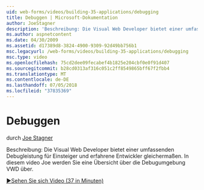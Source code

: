 ```yaml
---
uid: web-forms/videos/building-35-applications/debugging
title: Debuggen | Microsoft-Dokumentation
author: JoeStagner
description: 'Beschreibung: Die Visual Web Developer bietet einer umfassenden Debugleistung für Einsteiger und erfahrene Entwickler gleichermaßen. In diesem Video wird Joe Sie über die VW tour...'
ms.author: aspnetcontent
ms.date: 04/30/2009
ms.assetid: d17389d8-3824-4900-9309-92d49bb756b1
msc.legacyurl: /web-forms/videos/building-35-applications/debugging
msc.type: video
ms.openlocfilehash: 75cd2dee09fecabef4b1825e204cbf0e0f91d407
ms.sourcegitcommit: b28cd0313af316c051c2ff8549865bff67f2fbb4
ms.translationtype: MT
ms.contentlocale: de-DE
ms.lasthandoff: 07/05/2018
ms.locfileid: "37835369"
---
```

<a name="debugging"></a>Debuggen
====================
durch [Joe Stagner](https://github.com/JoeStagner)

Beschreibung: Die Visual Web Developer bietet einer umfassenden Debugleistung für Einsteiger und erfahrene Entwickler gleichermaßen. In diesem video Joe werden Sie eine Übersicht über die Debugumgebung VWD über.

[&#9654;Sehen Sie sich Video (37 in Minuten)](https://channel9.msdn.com/Blogs/ASP-NET-Site-Videos/debugging)

